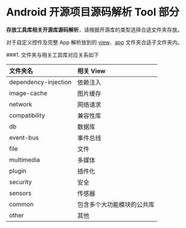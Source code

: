 Android 开源项目源码解析 Tool 部分
====================================
**存放工具库相关开源库源码解析**，请根据开源库的类型选择合适文件夹存放。  

对于自定义控件及完整 App 解析放到的 [view](../view)、[app](../app) 文件夹合适子文件夹内。  

###1. 文件夹与相关工具库对应关系如下

文件夹名 | 相关 View 
:------------- | :------------- 
dependency-injection | 依赖注入
image-cache | 图片缓存
network | 网络请求
compatibility | 兼容性库
db | 数据库
event-bus | 事件总线
file | 文件
multimedia | 多媒体
plugin | 插件化
security | 安全
sensors | 传感器
common | 包含多个大功能模块的公共库
other | 其他
